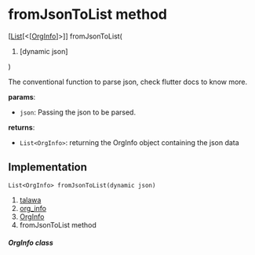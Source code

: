 
<div>

# fromJsonToList method

</div>


[[List](https://api.flutter.dev/flutter/dart-core/List-class.html)[\<[[OrgInfo](../../models_organization_org_info/OrgInfo-class.md)]\>]]
fromJsonToList(

1.  [dynamic
    json]

)



The conventional function to parse json, check flutter docs to know
more.

**params**:

-   `json`: Passing the json to be parsed.

**returns**:

-   `List<OrgInfo>`: returning the OrgInfo object containing the json
    data



## Implementation

``` language-dart
List<OrgInfo> fromJsonToList(dynamic json) 
```







1.  [talawa](../../index.md)
2.  [org_info](../../models_organization_org_info/)
3.  [OrgInfo](../../models_organization_org_info/OrgInfo-class.md)
4.  fromJsonToList method

##### OrgInfo class







